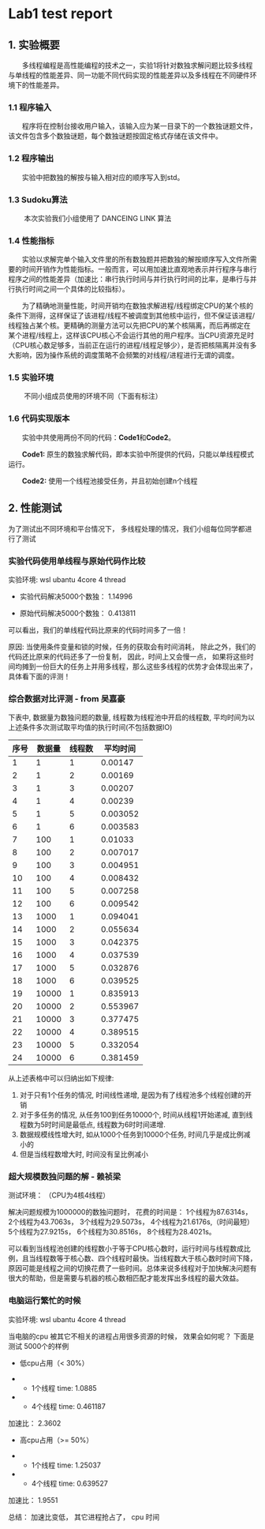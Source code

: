 <!--
 * @Author: Firefly
 * @Date: 2020-03-30 21:16:32
 * @Descripttion: 
 * @LastEditTime: 2020-03-30 21:55:53
 -->
# Lab1 test report

## 1. 实验概要

&emsp;&emsp;多线程编程是高性能编程的技术之一，实验1将针对数独求解问题比较多线程与单线程的性能差异、同一功能不同代码实现的性能差异以及多线程在不同硬件环境下的性能差异。

### 1.1 程序输入
&emsp;&emsp;程序将在控制台接收用户输入，该输入应为某一目录下的一个数独谜题文件，该文件包含多个数独谜题，每个数独谜题按固定格式存储在该文件中。

### 1.2 程序输出

&emsp;&emsp;实验中把数独的解按与输入相对应的顺序写入到std。

### 1.3 Sudoku算法

&emsp;&emsp; 本次实验我们小组使用了 DANCEING LINK 算法

### 1.4 性能指标

&emsp;&emsp;实验以求解完单个输入文件里的所有数独题并把数独的解按顺序写入文件所需要的时间开销作为性能指标。一般而言，可以用加速比直观地表示并行程序与串行程序之间的性能差异（加速比：串行执行时间与并行执行时间的比率，是串行与并行执行时间之间一个具体的比较指标）。

&emsp;&emsp;为了精确地测量性能，时间开销均在数独求解进程/线程绑定CPU的某个核的条件下测得，这样保证了该进程/线程不被调度到其他核中运行，但不保证该进程/线程独占某个核。更精确的测量方法可以先把CPU的某个核隔离，而后再绑定在某个进程/线程上，这样该CPU核心不会运行其他的用户程序。当CPU资源充足时（CPU核心数足够多，当前正在运行的进程/线程足够少），是否把核隔离并没有多大影响，因为操作系统的调度策略不会频繁的对线程/进程进行无谓的调度。

### 1.5 实验环境

&emsp;&emsp; 不同小组成员使用的环境不同（下面有标注）




### 1.6 代码实现版本

&emsp;&emsp;实验中共使用两份不同的代码：**Code1**和**Code2**。

&emsp;&emsp;**Code1:** 原生的数独求解代码，即本实验中所提供的代码，只能以单线程模式运行。

&emsp;&emsp;**Code2:** 使用一个线程池接受任务，并且初始创建n个线程



## 2. 性能测试

为了测试出不同环境和平台情况下， 多线程处理的情况，我们小组每位同学都进行了测试

### 实验代码使用单线程与原始代码作比较

实验环境: wsl ubantu 4core 4 thread 


- 实验代码解决5000个数独：  1.14996

- 原始代码解决5000个数独：  0.413811

可以看出，我们的单线程代码比原来的代码时间多了一倍！

原因: 当使用条件变量和锁的时候，任务的获取会有时间消耗， 除此之外，我们的代码还比原来的代码还多了一份复制， 因此，时间上又会慢一点， 如果将这些时间均摊到一份巨大的任务上并用多线程，那么这些多线程的优势才会体现出来了， 具体看下面的评测！

### 综合数据对比评测 - from 吴嘉豪

下表中, 数据量为数独问题的数量, 线程数为线程池中开启的线程数, 平均时间为以上述条件多次测试取平均值的执行时间(不包括数据IO)

| 序号 | 数据量 | 线程数 | 平均时间 |
| ---- | ------ | ------ | -------- |
| 1    | 1      | 1      | 0.00147  |
| 2    | 1      | 2      | 0.00169  |
| 3    | 1      | 3      | 0.00207  |
| 4    | 1      | 4      | 0.00239  |
| 5    | 1      | 5      | 0.003052 |
| 6    | 1      | 6      | 0.003583 |
| 7    | 100    | 1      | 0.01033  |
| 8    | 100    | 2      | 0.007017 |
| 9    | 100    | 3      | 0.004951 |
| 10   | 100    | 4      | 0.008432 |
| 11   | 100    | 5      | 0.007258 |
| 12   | 100    | 6      | 0.009542 |
| 13   | 1000   | 1      | 0.094041 |
| 14   | 1000   | 2      | 0.055634 |
| 15   | 1000   | 3      | 0.042375 |
| 16   | 1000   | 4      | 0.037539 |
| 17   | 1000   | 5      | 0.032876 |
| 18   | 1000   | 6      | 0.039525 |
| 19   | 10000  | 1      | 0.835913 |
| 20   | 10000  | 2      | 0.553967 |
| 21   | 10000  | 3      | 0.377475 |
| 22   | 10000  | 4      | 0.389515 |
| 23   | 10000  | 5      | 0.332054 |
| 24   | 10000  | 6      | 0.381459 |

从上述表格中可以归纳出如下规律:

1. 对于只有1个任务的情况, 时间线性递增, 是因为有了线程池多个线程创建的开销
2. 对于多任务的情况, 从任务100到任务10000个, 时间从线程1开始递减, 直到线程数为5时时间是最低点, 线程数为6时时间递增.
3. 数据规模线性增大时, 如从1000个任务到10000个任务, 时间几乎是成比例减小的
4. 但是当线程数增大时, 时间没有呈比例减小


### 超大规模数独问题的解 - 赖祯梁

测试环境： （CPU为4核4线程）

解决问题规模为1000000的数独问题时，
花费的时间是：
1个线程为87.6314s，
2个线程为43.7063s，
3个线程为29.5073s，
4个线程为21.6176s,（时间最短）
5个线程为27.9215s，
6个线程为30.8516s，
8个线程为28.4021s。

可以看到当线程池创建的线程数小于等于CPU核心数时，运行时间与线程数成比例，且当线程数等于核心数、四个线程时最快。当线程数大于核心数时时间下降，原因可能是线程之间的切换花费了一些时间。总体来说多线程对于加快解决问题有很大的帮助，但是需要与机器的核心数相匹配才能发挥出多线程的最大效益。


### 电脑运行繁忙的时候

实验环境: wsl ubantu 4core 4 thread

当电脑的cpu 被其它不相关的进程占用很多资源的时候， 效果会如何呢？ 下面是测试 5000个的样例



- 低cpu占用（< 30%）

- - 1个线程 time: 1.0885

- - 4个线程 time: 0.461187

加速比： 2.3602

- 高cpu占用（>= 50%）

- - 1个线程 time: 1.25037

- - 4个线程 time: 0.639527

加速比： 1.9551

总结： 加速比变低， 其它进程抢占了， cpu 时间